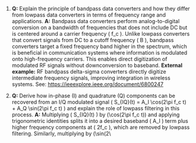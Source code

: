 1. **Q:** Explain the principle of bandpass data converters and how they differ from lowpass data converters in terms of frequency range and applications.
   **A:** Bandpass data converters perform analog-to-digital conversion on a bandwidth of frequencies that does not include DC but is centered around a carrier frequency \( f_c \). Unlike lowpass converters that convert signals from DC to a cutoff frequency \( B \), bandpass converters target a fixed frequency band higher in the spectrum, which is beneficial in communication systems where information is modulated onto high-frequency carriers. This enables direct digitization of modulated RF signals without downconversion to baseband.
   **External example:** RF bandpass delta-sigma converters directly digitize intermediate frequency signals, improving integration in wireless systems. See: https://ieeexplore.ieee.org/document/6800247

2. **Q:** Derive how in-phase (I) and quadrature (Q) components can be recovered from an I/Q modulated signal \( S_{IQ}(t) = A_I \cos(2\pi f_c t) + A_Q \sin(2\pi f_c t) \) and explain the role of lowpass filtering in this process.
   **A:** Multiplying \( S_{IQ}(t) \) by \(\cos(2\pi f_c t)\) and applying trigonometric identities splits it into a desired baseband \( A_I \) term plus higher frequency components at \( 2f_c \), which are removed by lowpass filtering. Similarly, multiplying by \(\sin(2\